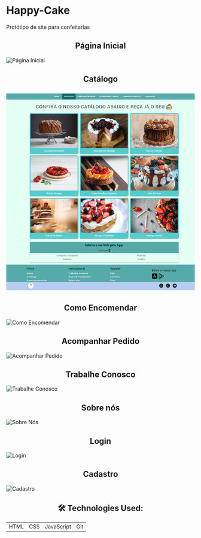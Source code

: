 # Happy-Cake
Protótipo de site para confeitarias

<h2 align="center">Página Inicial</h2> 

![Página Inicial](./assets/printsPortf%C3%B3lio/pagInicial.PNG)

<h2 align="center">Catálogo</h2> 

![Catálogo](./assets/printsPortf%C3%B3lio/Cat%C3%A1logo.PNG)

<h2 align="center">Como Encomendar</h2> 

![Como Encomendar](./assets/printsPortf%C3%B3lio/comoEncomendar.PNG)

<h2 align="center">Acompanhar Pedido</h2> 

![Acompanhar Pedido](./assets/printsPortf%C3%B3lio/acompanharPedido.PNG)

<h2 align="center">Trabalhe Conosco</h2> 

![Trabalhe Conosco](./assets/printsPortf%C3%B3lio/trabalheConosco.PNG)

<h2 align="center">Sobre nós</h2> 

![Sobre Nós](./assets/printsPortf%C3%B3lio/aboutUs.PNG)

<h2 align="center">Login</h2> 

![Login](./assets/printsPortf%C3%B3lio/login.PNG)

<h2 align="center">Cadastro</h2> 

![Cadastro](./assets/printsPortf%C3%B3lio/cadastro.PNG)

<h2 align="center"> 🛠 Technologies Used: </h2>
<table align="center">
    <tr>
        <td>HTML</td>
        <td>CSS</td>
        <td>JavaScript</td>
        <td>Git</td>
    </tr>
<table>
